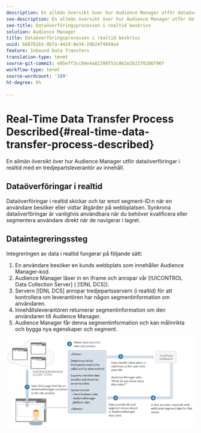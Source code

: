 ```yaml
---
description: En allmän översikt över hur Audience Manager utför dataöverföringar i realtid med en tredjepartsleverantör av innehåll.
seo-description: En allmän översikt över hur Audience Manager utför dataöverföringar i realtid med en tredjepartsleverantör av innehåll.
seo-title: Dataöverföringsprocessen i realtid beskrivs
solution: Audience Manager
title: Dataöverföringsprocessen i realtid beskrivs
uuid: b68781b3-0b7a-442d-8e34-2db2474849a4
feature: Inbound Data Transfers
translation-type: tm+mt
source-git-commit: e05eff3cc04e4a82399752c862e2b2370286f96f
workflow-type: tm+mt
source-wordcount: '189'
ht-degree: 0%

---
```



# Real-Time Data Transfer Process Described{#real-time-data-transfer-process-described}

En allmän översikt över hur Audience Manager utför dataöverföringar i realtid med en tredjepartsleverantör av innehåll.

<!-- real-time-data-transfer-explained.xml -->

## Dataöverföringar i realtid

Dataöverföringar i realtid skickar och tar emot segment-ID:n när en användare besöker eller vidtar åtgärder på webbplatsen. Synkrona dataöverföringar är vanligtvis användbara när du behöver kvalificera eller segmentera användare direkt när de navigerar i lagret.

## Dataintegreringssteg

Integreringen av data i realtid fungerar på följande sätt:

1. En användare besöker en kunds webbplats som innehåller Audience Manager-kod.
1. Audience Manager läser in en iframe och anropar vår [!UICONTROL Data Collection Server] ( [!DNL DCS]).
1. Servern [!DNL DCS] anropar tredjepartsservern (i realtid) för att kontrollera om leverantören har någon segmentinformation om användaren.
1. Innehållsleverantören returnerar segmentinformation om den användaren till Audience Manager.
1. Audience Manager får denna segmentinformation och kan målinrikta och bygga nya egenskaper och segment.

![](assets/rt_reduce70.png)